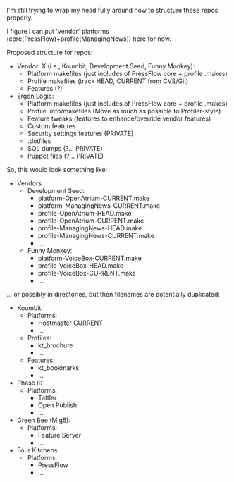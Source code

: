 I'm still trying to wrap my head fully around how to structure these repos properly.

I figure I can put 'vendor' platforms (core(PressFlow)+profile(ManagingNews)) here for now.

Proposed structure for repos:

* Vendor: X (i.e., Koumbit, Development Seed, Funny Monkey):
   * Platform makefiles (just includes of PressFlow core + profile .makes)
   * Profile makefiles (track HEAD, CURRENT from CVS/Git)
   * Features (?)
 * Ergon Logic:
   * Platform makefiles (just includes of PressFlow core + profile .makes)
   * Profile .info/makefiles (Move as much as possible to Profiler-style)
   * Feature tweaks (features to enhance/override vendor features)
   * Custom features
   * Security settings features (PRIVATE)
   * .dotfiles
   * SQL dumps (?... PRIVATE)
   * Puppet files (?... PRIVATE)

So, this would look something like:

- Vendors:
   - Development Seed:
     - platform-OpenAtrium-CURRENT.make
     - platform-ManagingNews-CURRENT.make
     - profile-OpenAtrium-HEAD.make
     - profile-OpenAtrium-CURRENT.make
     - profile-ManagingNews-HEAD.make
     - profile-ManagingNews-CURRENT.make
     - ...
   - Funny Monkey:
     - platform-VoiceBox-CURRENT.make
     - profile-VoiceBox-HEAD.make
     - profile-VoiceBox-CURRENT.make
     - ...

... or possibly in directories, but then filenames are potentially duplicated:
   - Koumbit:
     - Platforms:
       - Hostmaster CURRENT
       - ...
     - Profiles:
       - kt_brochure
       - ...
     - Features:
       - kt_bookmarks
       - ...
   - Phase II:
     - Platforms:
       - Tattler
       - Open Publish
       - ...
   - Green Bee (Mig5):
     - Platforms:
       - Feature Server
       - ...
   - Four Kitchens:
     - Platforms:
       - PressFlow
       - ...

